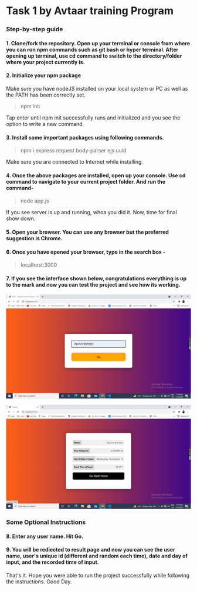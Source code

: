 
# Task 1 by Avtaar training Program

### Step-by-step guide


#### 1. Clone/fork the repository. Open up your terminal or console from where you can run npm commands such as git bash or hyper terminal. After opening up terminal, use cd command to switch to the directory/folder where your project currently is.

#### 2. Initialize your npm package 

 Make sure you have nodeJS installed on your local system or PC as well as the PATH has been correctly set.

> npm init

 Tap enter until npm init successfully runs and initialized and you see the option to write a new command.

#### 3. Install some important packages using following commands.

> npm i express request body-parser ejs uuid

 Make sure you are connected to Internet while installing.

#### 4. Once the above packages are installed, open up your console. Use cd command to navigate to your current project folder. And run the command-

> node app.js

 If you see server is up and running, whoa you did it. Now, time for final show down.

#### 5. Open your browser. You can use any browser but the preferred suggestion is Chrome.

#### 6. Once you have opened your browser, type in the search box -

> localhost:3000

#### 7. If you see the interface shown below, congratulations everything is up to the mark and now you can test the project and see how its working.

![Interface1.png](https://github.com/Apurva-official/Task1_Avtaar_Training_Program/blob/main/Screenshot%20(233).png)

![Interface2.png](https://github.com/Apurva-official/Task1_Avtaar_Training_Program/blob/main/Screenshot%20(234).png)

### Some Optional Instructions

#### 8. Enter any user name. Hit Go.

#### 9. You will be rediected to result page and now you can see the user name, user's unique id (different and random each time), date and day of input, and the recorded time of input. 

 That's it. Hope you were able to run the project successfully while following the instructions. Good Day.
